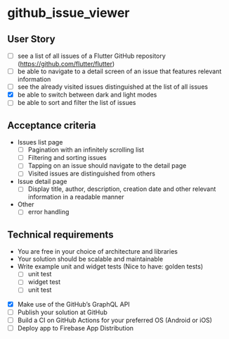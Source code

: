 # github_issue_viewer


## User Story
- [ ] see a list of all issues of a Flutter GitHub repository (https://github.com/flutter/flutter)
- [ ] be able to navigate to a detail screen of an issue that features relevant information
- [ ] see the already visited issues distinguished at the list of all issues
- [x] be able to switch between dark and light modes
- [ ] be able to sort and filter the list of issues

## Acceptance criteria
- Issues list page
  - [ ] Pagination with an infinitely scrolling list
  - [ ] Filtering and sorting issues
  - [ ] Tapping on an issue should navigate to the detail page
  - [ ] Visited issues are distinguished from others
- Issue detail page
  - [ ] Display title, author, description, creation date and other relevant information in a readable manner
- Other
  - [ ] error handling

## Technical requirements
- You are free in your choice of architecture and libraries
- Your solution should be scalable and maintainable
- Write example unit and widget tests (Nice to have: golden tests)
  - [ ] unit test
  - [ ] widget test
  - [ ] unit test
- [x] Make use of the GitHub’s GraphQL API
- [ ] Publish your solution at GitHub
- [ ] Build a CI on GitHub Actions for your preferred OS (Android or iOS)
- [ ] Deploy app to Firebase App Distribution